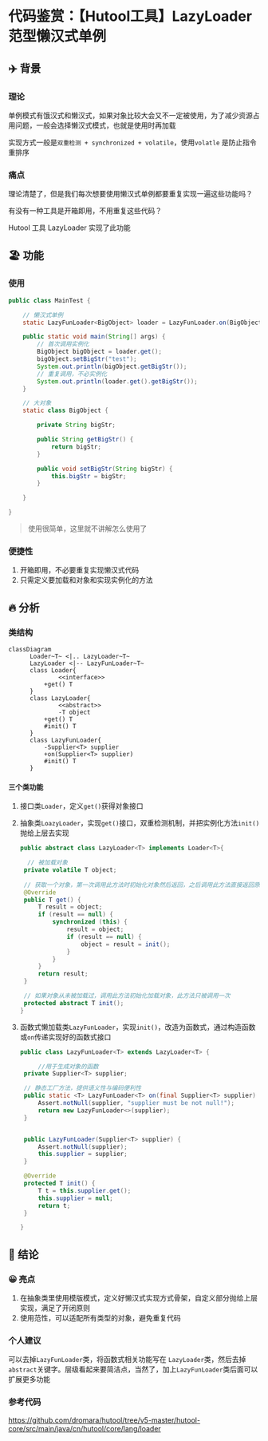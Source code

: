 # 代码鉴赏：【Hutool工具】LazyLoader范型懒汉式单例

## :airplane: 背景

### 理论

单例模式有饿汉式和懒汉式，如果对象比较大会又不一定被使用，为了减少资源占用问题，一般会选择懒汉式模式，也就是使用时再加载

实现方式一般是`双重检测 + synchronized + volatile`，使用`volatle` 是防止指令重排序

### 痛点

理论清楚了，但是我们每次想要使用懒汉式单例都要重复实现一遍这些功能吗？

有没有一种工具是开箱即用，不用重复这些代码？

Hutool 工具 LazyLoader 实现了此功能

## :beach_umbrella: 功能

### 使用
```java
public class MainTest {

    // 懒汉式单例
    static LazyFunLoader<BigObject> loader = LazyFunLoader.on(BigObject::new);

    public static void main(String[] args) {
        // 首次调用实例化
        BigObject bigObject = loader.get();
        bigObject.setBigStr("test");
        System.out.println(bigObject.getBigStr());
        // 重复调用，不必实例化
        System.out.println(loader.get().getBigStr());
    }

    // 大对象
    static class BigObject {

        private String bigStr;

        public String getBigStr() {
            return bigStr;
        }

        public void setBigStr(String bigStr) {
            this.bigStr = bigStr;
        }

    }

}
```

> 使用很简单，这里就不讲解怎么使用了

### 便捷性

1. 开箱即用，不必要重复实现懒汉式代码
2. 只需定义要加载和对象和实现实例化的方法

## :fire: 分析

### 类结构

```mermaid
classDiagram
      Loader~T~ <|.. LazyLoader~T~
      LazyLoader <|-- LazyFunLoader~T~
      class Loader{
		      <<interface>>
          +get() T
      }
      class LazyLoader{
		      <<abstract>>
		      -T object
          +get() T
          #init() T
      }
      class LazyFunLoader{
          -Supplier<T> supplier
          +on(Supplier<T> supplier)
          #init() T
      }
```

#### 三个类功能

1. 接口类`Loader`，定义`get()`获得对象接口

2. 抽象类`LoazyLoader`，实现`get()`接口，双重检测机制，并把实例化方法`init()`抛给上层去实现

   ```java
   public abstract class LazyLoader<T> implements Loader<T>{
   
     // 被加载对象
   	private volatile T object;
     
   	// 获取一个对象，第一次调用此方法时初始化对象然后返回，之后调用此方法直接返回原对象
   	@Override
   	public T get() {
   		T result = object;
   		if (result == null) {
   			synchronized (this) {
   				result = object;
   				if (result == null) {
   					object = result = init();
   				}
   			}
   		}
   		return result;
   	}
   
   	// 如果对象从未被加载过，调用此方法初始化加载对象，此方法只被调用一次
   	protected abstract T init();
   }
   ```

3. 函数式懒加载类`LazyFunLoader`，实现`init()`，改造为函数式，通过构造函数或`on`传递实现好的函数式接口

   ```java
   public class LazyFunLoader<T> extends LazyLoader<T> {
   
    	//用于生成对象的函数
   	private Supplier<T> supplier;
   
   	// 静态工厂方法，提供语义性与编码便利性
   	public static <T> LazyFunLoader<T> on(final Supplier<T> supplier) {
   		Assert.notNull(supplier, "supplier must be not null!");
   		return new LazyFunLoader<>(supplier);
   	}
   
   
   	public LazyFunLoader(Supplier<T> supplier) {
   		Assert.notNull(supplier);
   		this.supplier = supplier;
   	}
   
   	@Override
   	protected T init() {
   		T t = this.supplier.get();
   		this.supplier = null;
   		return t;
   	}
   
   }
   
   ```


## :beer: 结论

### :grinning: 亮点

1. 在抽象类里使用模版模式，定义好懒汉式实现方式骨架，自定义部分抛给上层实现，满足了开闭原则
2. 使用范性，可以适配所有类型的对象，避免重复代码



### 个人建议

可以去掉`LazyFunLoader`类，将函数式相关功能写在 `LazyLoader`类，然后去掉`abstract`关键字。层级看起来要简洁点，当然了，加上`LazyFunLoader`类后面可以扩展更多功能



### 参考代码

https://github.com/dromara/hutool/tree/v5-master/hutool-core/src/main/java/cn/hutool/core/lang/loader
